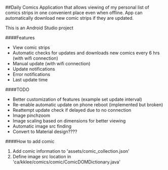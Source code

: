 ##Daily Comics
Application that allows viewing of my personal list of comics strips in one convenient place even when offline. App can automatically download new comic strips if they are updated.

This is an Android Studio project

####Features
* View comic strips 
* Automatic checks for updates and downloads new comics every 6 hrs (with wifi connection)
* Manual update (with wifi connection)
* Update notifications
* Error notifications
* Last update time

####TODO
* Better customization of features (example set update interval)
* Re-enable automatic update on phone reboot (implemented but broken)
* Reattempt update check if delayed due to no connection
* Image pinchzoom
* Image scaling based on dimensions for better viewing
* Automatic image src finding
* Convert to Material design????

####How to add comic
1. Add comic information to 'assets/comic_collection.json'
2. Define image src location in 'ca/kklee/comics/comic/ComicDOMDictionary.java'
